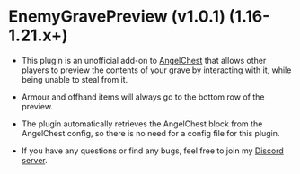 # EnemyGravePreview (v1.0.1) (1.16-1.21.x+)

- This plugin is an unofficial add-on to [AngelChest](https://www.spigotmc.org/resources/%E2%AD%90-angelchest-plus-%E2%AD%90-death-chests-graveyards.88214/) that allows other players to preview the contents of your grave by interacting with it, while being unable to steal from it.

- Armour and offhand items will always go to the bottom row of the preview.

- The plugin automatically retrieves the AngelChest block from the AngelChest config, so there is no need for a config file for this plugin.

- If you have any questions or find any bugs, feel free to join my [Discord server](https://discord.gg/akbd8EPSgr).